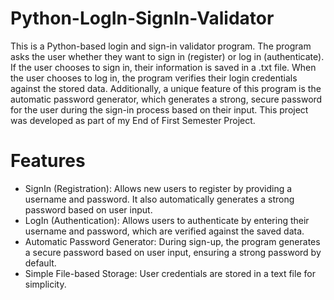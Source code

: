 # Python-LogIn-SignIn-Validator
This is a Python-based login and sign-in validator program. The program asks the user whether they want to sign in (register) or log in (authenticate). If the user chooses to sign in, their information is saved in a .txt file. When the user chooses to log in, the program verifies their login credentials against the stored data.
Additionally, a unique feature of this program is the automatic password generator, which generates a strong, secure password for the user during the sign-in process based on their input.
This project was developed as part of my End of First Semester Project.
# Features
- SignIn (Registration): Allows new users to register by providing a username and password. It also automatically generates a strong password based on user input.
- LogIn (Authentication): Allows users to authenticate by entering their username and password, which are verified against the saved data.
- Automatic Password Generator: During sign-up, the program generates a secure password based on user input, ensuring a strong password by default.
- Simple File-based Storage: User credentials are stored in a text file for simplicity.
